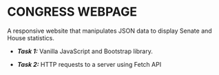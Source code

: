 # CONGRESS WEBPAGE

A responsive website that manipulates JSON data to display Senate and House statistics.

- ***Task 1:*** Vanilla JavaScript and Bootstrap library.

- ***Task 2:*** HTTP requests to a server using Fetch API

